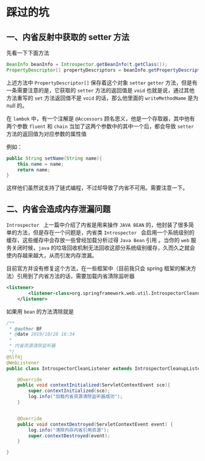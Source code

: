 # 踩过的坑  

## 一、内省反射中获取的 setter 方法  

先看一下下面方法  

```java
BeanInfo beanInfo = Introspector.getBeanInfo(t.getClass());
PropertyDescriptor[] propertyDescriptors = beanInfo.getPropertyDescriptors();
```

上述方法中 `PropertyDescriptor[]` 保存着这个对象 `setter` `getter` 方法，但是有一条需要注意的是，它获取的 `setter` 方法的返回值是 `void` 也就是说，通过其他方法重写的 `set` 方法返回值不是 `void` 的话，那么他里面的 `writeMethodName` 是为 null 的。  



在 `lambok` 中，有一个注解是 `@Accessors` 顾名思义，他是一个存取器，其中他有两个参数 `fluent` 和 `chain` 当加了这两个参数中的其中一个后，都会导致 `setter` 方法的返回值为对应参数的属性值 

例如：

```java
public String setName(String name){
    this.name = name;
    return name;
}
```

这样他们虽然说支持了链式编程，不过却导致了内省不可用。需要注意一下。



## 二、内省会造成内存泄漏问题    

`Introspector ` 上一篇中介绍了内省是用来操作 `JAVA BEAN` 的，他封装了很多简单的方法，但是存在一个问题是，内省类 `Introspector `  会启用一个系统级别的缓存，这些缓存中会存放一些曾经加载分析过得 `Java Bean` 引用 。当你的 `web` 服务关闭时候，`java`  的垃圾回收机制无法回收这部分系统级别缓存，久而久之就会使内存越来越大，从而引发内存泄漏。  



目前官方并没有修复这个方法，在一些框架中（目前我只会 spring 框架的解决方法）引用到了内省方法的话，需要加载内省清除监听器  

```xml
<listener>
        <listener-class>org.springframework.web.util.IntrospectorCleanupListener</listener-class>
    </listener>
```



如果用 `bean` 的方法清除就是  

```java
/**
 * @author BF
 * @date 2019/10/28 16:34
 *
 * 内省资源清除监听器
 */
@Slf4j
@WebListener
public class IntrospectorCleanListener extends IntrospectorCleanupListener {

    @Override
    public void contextInitialized(ServletContextEvent sce){
        super.contextInitialized(sce);
        log.info("加载内省资源清除监听器成功");
    }


    @Override
    public void contextDestroyed(ServletContextEvent event) {
        log.info("清除内存内省引用资源");
        super.contextDestroyed(event);
    }

}
```



